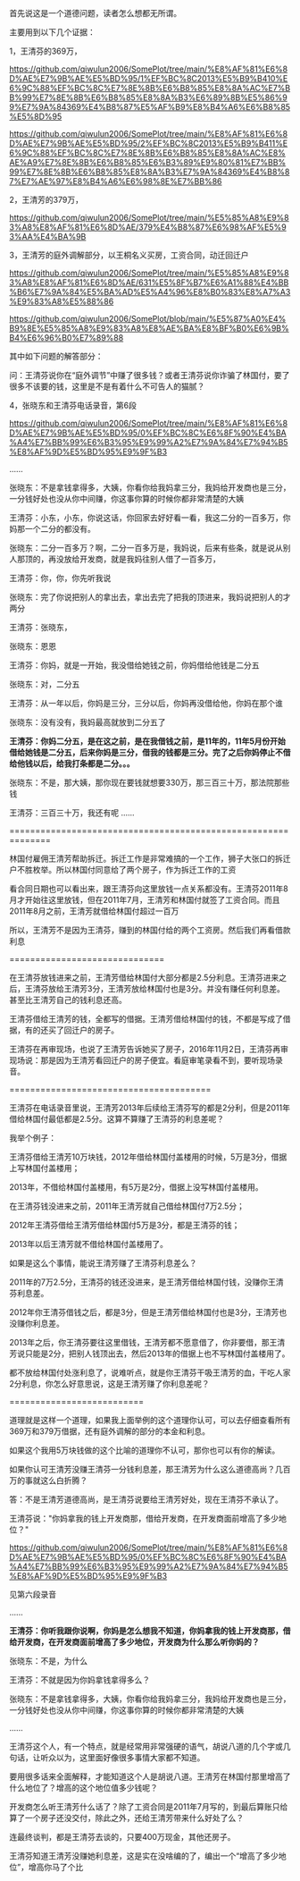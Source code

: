 首先说这是一个道德问题，读者怎么想都无所谓。

主要用到以下几个证据：

1，王清芬的369万，

https://github.com/qiwulun2006/SomePlot/tree/main/%E8%AF%81%E6%8D%AE%E7%9B%AE%E5%BD%95/1%EF%BC%8C2013%E5%B9%B410%E6%9C%88%EF%BC%8C%E7%8E%8B%E6%B8%85%E8%8A%AC%E7%BB%99%E7%8E%8B%E6%B8%85%E8%8A%B3%E6%89%8B%E5%86%99%E7%9A%84369%E4%B8%87%E5%AF%B9%E8%B4%A6%E6%B8%85%E5%8D%95

https://github.com/qiwulun2006/SomePlot/tree/main/%E8%AF%81%E6%8D%AE%E7%9B%AE%E5%BD%95/2%EF%BC%8C2013%E5%B9%B411%E6%9C%88%EF%BC%8C%E7%8E%8B%E6%B8%85%E8%8A%AC%E8%AE%A9%E7%8E%8B%E6%B8%85%E6%B3%89%E9%80%81%E7%BB%99%E7%8E%8B%E6%B8%85%E8%8A%B3%E7%9A%84369%E4%B8%87%E7%AE%97%E8%B4%A6%E6%98%8E%E7%BB%86


2，王清芳的379万，

https://github.com/qiwulun2006/SomePlot/tree/main/%E5%85%A8%E9%83%A8%E8%AF%81%E6%8D%AE/379%E4%B8%87%E6%98%AF%E5%93%AA%E4%BA%9B


3，王清芳的庭外调解部分，以王桐名义买房，工资合同，动迁回迁户

https://github.com/qiwulun2006/SomePlot/tree/main/%E5%85%A8%E9%83%A8%E8%AF%81%E6%8D%AE/631%E5%8F%B7%E6%A1%88%E4%BB%B6%E7%9A%84%E5%BA%AD%E5%A4%96%E8%B0%83%E8%A7%A3%E9%83%A8%E5%88%86

https://github.com/qiwulun2006/SomePlot/blob/main/%E5%87%A0%E4%B9%8E%E5%85%A8%E9%83%A8%E8%AE%BA%E8%BF%B0%E6%9B%B4%E6%96%B0%E7%89%88

其中如下问题的解答部分：

问：王清芬说你在“庭外调节”中赚了很多钱？或者王清芬说你诈骗了林国付，要了很多不该要的钱，这里是不是有着什么不可告人的猫腻？


4，张晓东和王清芬电话录音，第6段

https://github.com/qiwulun2006/SomePlot/tree/main/%E8%AF%81%E6%8D%AE%E7%9B%AE%E5%BD%95/0%EF%BC%8C%E6%8F%90%E4%BA%A4%E7%BB%99%E6%B3%95%E9%99%A2%E7%9A%84%E7%94%B5%E8%AF%9D%E5%BD%95%E9%9F%B3

......

张晓东：不是拿钱拿得多，大姨，你看你给我妈拿三分，我妈给开发商也是三分，一分钱好处也没从你中间赚，你这事你算的时候你都非常清楚的大姨

王清芬：小东，小东，你说这话，你回家去好好看一看，我这二分的一百多万，你妈那一个二分的都没有。

张晓东：二分一百多万？啊，二分一百多万是，我妈说，后来有些条，就是说从别人那顶的，再没放给开发商，就是我妈往别人借了一百多万，

王清芬：你，你，你先听我说

张晓东：完了你说把别人的拿出去，拿出去完了把我的顶进来，我妈说把别人的才两分

王清芬：张晓东，

张晓东：恩恩

王清芬：你妈，就是一开始，我没借给她钱之前，你妈借给他钱是二分五

张晓东：对，二分五

王清芬：从一年以后，你妈是三分，三分以后，你妈再没借给他，你妈在那个谁

张晓东：没有没有，我妈最高就放到二分五了

**王清芬：你妈二分五，是在这之前，是在我借钱之前，是11年的，11年5月份开始借给她钱是二分五，后来你妈是三分，借我的钱都是三分。完了之后你妈停止不借给他钱以后，给我打条都是二分。。。**

张晓东：不是，那大姨，那你现在要钱就想要330万，那三百三十万，那法院那些钱

王清芬：三百三十万，我还有呢
......

==============================================================

林国付雇佣王清芳帮助拆迁。拆迁工作是非常难搞的一个工作，狮子大张口的拆迁户不胜枚举。所以林国付同意给了两个房子，作为拆迁工作的工资

看合同日期也可以看出来，跟王清芬向这里放钱一点关系都没有。王清芬2011年8月才开始往这里放钱，但在2011年7月，王清芳和林国付就签了工资合同。而且2011年8月之前，王清芳就借给林国付超过一百万

所以，王清芳不是因为王清芬，赚到的林国付给的两个工资房。然后我们再看借款利息

==============================

在王清芬放钱进来之前，王清芳借给林国付大部分都是2.5分利息。王清芬进来之后，王清芬放给王清芳3分，王清芳放给林国付也是3分。并没有赚任何利息差。甚至比王清芳自己的钱利息还高。

王清芬借给王清芳的钱，全都写的借据。王清芳借给林国付的钱，不都是写成了借据，有的还买了回迁户的房子。

王清芬在再审现场，也说了王清芳告诉她买了房子，2016年11月2日，王清芬再审现场说：那是因为王清芳看回迁户的房子便宜。看庭审笔录看不到，要听现场录音。

=======================================

王清芬在电话录音里说，王清芳2013年后续给王清芬写的都是2分利，但是2011年借给林国付最低都是2.5分。这算不算赚了王清芬的利息差呢？

我举个例子：

王清芬借给王清芳10万块钱，2012年借给林国付盖楼用的时候，5万是3分，借据上写林国付盖楼用；

2013年，不借给林国付盖楼用，有5万是2分，借据上没写林国付盖楼用。

在王清芬钱没进来之前，2011年王清芳就自己借给林国付7万2.5分；

2012年王清芬借给王清芳借给林国付5万是3分，都是王清芬的钱；

2013年以后王清芳就不借给林国付盖楼用了。

如果是这么个事情，能说王清芳赚了王清芬利息差么？

2011年的7万2.5分，王清芬的钱还没进来，是王清芳借给林国付钱，没赚你王清芬利息差。

2012年你王清芬借钱之后，都是3分，但是王清芳借给林国付也是3分，王清芳也没赚你利息差。

2013年之后，你王清芬要往这里借钱，王清芳都不愿意借了，你非要借，那王清芳说只能是2分，把别人钱顶出去，然后2013年的借据上也不写林国付盖楼用了。

都不放给林国付处涨利息了，说难听点，就是你王清芬干吸王清芳的血，干吃人家2分利息，你怎么好意思说，这是王清芳赚了你利息差呢？

==========================

道理就是这样一个道理，如果我上面举例的这个道理你认可，可以去仔细查看所有369万和379万借据，还有庭外调解的部分的本金和利息。

如果这个我用5万块钱做的这个比喻的道理你不认可，那你也可以有你的解读。

如果你认可王清芳没赚王清芬一分钱利息差，那王清芳为什么这么道德高尚？几百万的事就这么白折腾？

答：不是王清芳道德高尚，是王清芬说要给王清芳好处，现在王清芬不承认了。

王清芬说："你妈拿我的钱上开发商那，借给开发商，在开发商面前增高了多少地位？"

https://github.com/qiwulun2006/SomePlot/tree/main/%E8%AF%81%E6%8D%AE%E7%9B%AE%E5%BD%95/0%EF%BC%8C%E6%8F%90%E4%BA%A4%E7%BB%99%E6%B3%95%E9%99%A2%E7%9A%84%E7%94%B5%E8%AF%9D%E5%BD%95%E9%9F%B3

见第六段录音

......

**王清芬：你听我跟你说啊，你妈是怎么想我不知道，你妈拿我的钱上开发商那，借给开发商，在开发商面前增高了多少地位，开发商为什么那么听你妈的？**

张晓东：不是，为什么

王清芬：不就是因为你妈拿钱拿得多么？

张晓东：不是拿钱拿得多，大姨，你看你给我妈拿三分，我妈给开发商也是三分，一分钱好处也没从你中间赚，你这事你算的时候你都非常清楚的大姨

......


王清芬这个人，有一个特点，就是经常用非常强硬的语气，胡说八道的几个字或几句话，让听众以为，这里面好像很多事情大家都不知道。

要用很多话来全面解释，才能知道这个人是胡说八道。王清芳在林国付那里增高了什么地位了？增高的这个地位值多少钱呢？

开发商怎么听王清芳什么话了？除了工资合同是2011年7月写的，到最后算账只给算了一个房子还没交付，除此之外，还给王清芳带来什么好处了么？

连最终谈判，都是王清芬去谈的，只要400万现金，其他还房子。

王清芬知道王清芳没赚她利息差，这是实在没啥编的了，编出一个“增高了多少地位”，增高你马了个比
